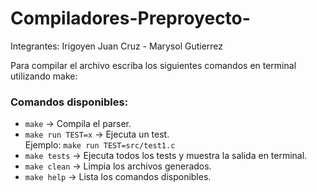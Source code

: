 # Compiladores-Preproyecto-

Integrantes: Irigoyen Juan Cruz - Marysol Gutierrez

Para compilar el archivo escriba los siguientes comandos en terminal utilizando make:
### Comandos disponibles:
- `make` → Compila el parser.
- `make run TEST=x` → Ejecuta un test.  
   Ejemplo: `make run TEST=src/test1.c`
- `make tests` → Ejecuta todos los tests y muestra la salida en terminal.
- `make clean` → Limpia los archivos generados.
- `make help` → Lista los comandos disponibles.